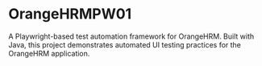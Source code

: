 # OrangeHRMPW01
A Playwright-based test automation framework for OrangeHRM. Built with Java, this project demonstrates automated UI testing practices for the OrangeHRM application.
